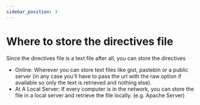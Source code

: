 ```yaml
---
sidebar_position: 3
---
```

# Where to store the directives file
Since the directives file is a text file after all, you can store the directives 
- Online: Wherever you can store text files like gist, pastebin or a public server (in any case you'll have to pass the url with the raw option if available so only the text is retrieved and nothing else).
- At A Local Server: If every computer is in the network, you can store the file in a local server and retrieve the file locally. (e.g. Apache Server)